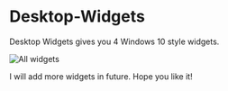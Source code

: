 # Desktop-Widgets
Desktop Widgets gives you 4 Windows 10 style widgets.

![All widgets](https://raw.githubusercontent.com/MarcoCeccon/marcoceccon.github.io/master/img/win10widgets.PNG)

I will add more widgets in future. Hope you like it!
